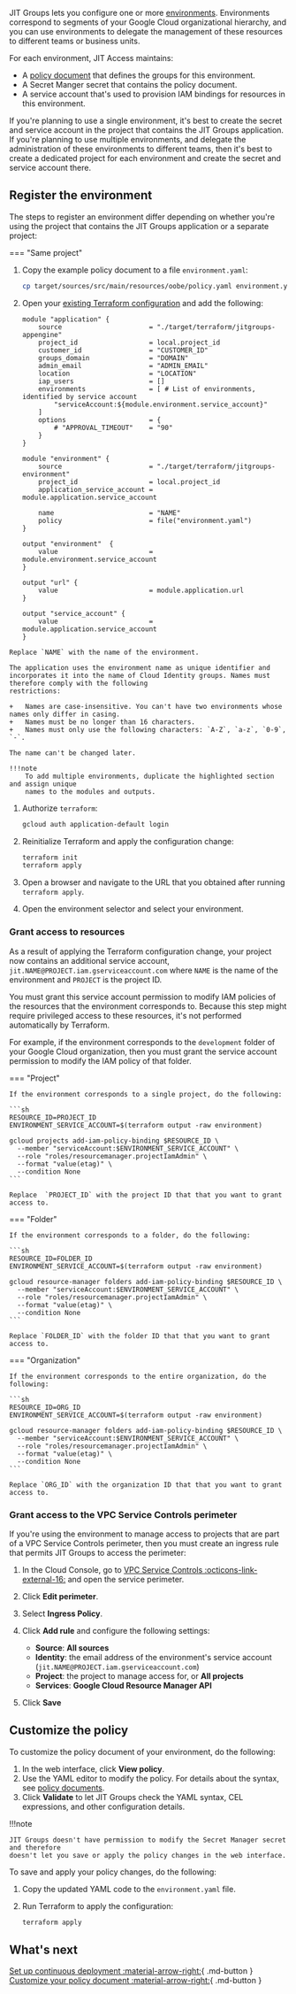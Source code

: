 JIT Groups lets you configure one or more [environments](jitgroups-concepts.md#environment).
Environments correspond to segments of your Google Cloud organizational hierarchy, 
and you can use environments to delegate the management of
these resources to different teams or business units.

For each environment, JIT Access maintains:

+   A [policy document](policy-reference.md) that defines the groups for this environment. 
+   A Secret Manger secret that contains the policy document. 
+   A service account that's used to provision IAM bindings for resources in this environment. 

If you're planning to use a single environment, it's best to create the secret and service account in the
project that contains the JIT Groups application. If you're planning to use multiple environments, and delegate the
administration of these environments to different teams, then it's best to create a dedicated project for each
environment and create the secret and service account there.


## Register the environment

The steps to register an environment differ depending on whether you're using the project that contains the 
JIT Groups application or a separate project:

=== "Same project"

1.  Copy the example policy document to a file `environment.yaml`:

    ```sh
    cp target/sources/src/main/resources/oobe/policy.yaml environment.yaml
    ```

   1.  Open your [existing Terraform configuration](jitgroups-deploy.md) and add the following:

       ```hcl  hl_lines="10 17-28"
       module "application" {
           source                      = "./target/terraform/jitgroups-appengine"
           project_id                  = local.project_id
           customer_id                 = "CUSTOMER_ID"
           groups_domain               = "DOMAIN"
           admin_email                 = "ADMIN_EMAIL"
           location                    = "LOCATION"
           iap_users                   = []
           environments                = [ # List of environments, identified by service account
               "serviceAccount:${module.environment.service_account}"
           ]
           options                     = {
               # "APPROVAL_TIMEOUT"    = "90"
           }
       }

       module "environment" {
           source                      = "./target/terraform/jitgroups-environment"
           project_id                  = local.project_id
           application_service_account = module.application.service_account
    
           name                        = "NAME"
           policy                      = file("environment.yaml")
       }

       output "environment"  {
           value                       = module.environment.service_account
       }

       output "url" {
           value                       = module.application.url
       }

       output "service_account" {
           value                       = module.application.service_account
       }
       ```


    Replace `NAME` with the name of the environment. 

    The application uses the environment name as unique identifier and 
    incorporates it into the name of Cloud Identity groups. Names must therefore comply with the following
    restrictions:
 
    +   Names are case-insensitive. You can't have two environments whose names only differ in casing.
    +   Names must be no longer than 16 characters.
    +   Names must only use the following characters: `A-Z`, `a-z`, `0-9`, `-`.

    The name can't be changed later.

    !!!note
        To add multiple environments, duplicate the highlighted section and assign unique
        names to the modules and outputs.

1.  Authorize `terraform`:

    ```sh
    gcloud auth application-default login
    ```
    
1.  Reinitialize Terraform and apply the configuration change:

    ```sh
    terraform init 
    terraform apply 
    ```

1.  Open a browser and navigate to the URL that you obtained after running `terraform apply`.
1.  Open the environment selector and select your environment.

### Grant access to resources

As a result of applying the Terraform configuration change, your project now contains an additional
service account, `jit.NAME@PROJECT.iam.gserviceaccount.com` where `NAME` is the name of the environment and
`PROJECT` is the project ID.

You must grant this service account permission to modify IAM policies of the resources that the environment
corresponds to. Because this step might require privileged access to these resources, 
it's not performed automatically by Terraform.

For example, if the environment corresponds to the `development` folder of your Google Cloud
organization, then you must grant the service account permission to modify the IAM policy of that folder.

=== "Project"

    If the environment corresponds to a single project, do the following:
    
    ```sh
    RESOURCE_ID=PROJECT_ID
    ENVIRONMENT_SERVICE_ACCOUNT=$(terraform output -raw environment)
    
    gcloud projects add-iam-policy-binding $RESOURCE_ID \
      --member "serviceAccount:$ENVIRONMENT_SERVICE_ACCOUNT" \
      --role "roles/resourcemanager.projectIamAdmin" \
      --format "value(etag)" \
      --condition None
    ```
    
    Replace  `PROJECT_ID` with the project ID that that you want to grant access to.

=== "Folder"

    If the environment corresponds to a folder, do the following:
    
    ```sh
    RESOURCE_ID=FOLDER_ID
    ENVIRONMENT_SERVICE_ACCOUNT=$(terraform output -raw environment)
    
    gcloud resource-manager folders add-iam-policy-binding $RESOURCE_ID \
      --member "serviceAccount:$ENVIRONMENT_SERVICE_ACCOUNT" \
      --role "roles/resourcemanager.projectIamAdmin" \
      --format "value(etag)" \
      --condition None
    ```
    
    Replace `FOLDER_ID` with the folder ID that that you want to grant access to.

=== "Organization"

    If the environment corresponds to the entire organization, do the following:
    
    ```sh
    RESOURCE_ID=ORG_ID
    ENVIRONMENT_SERVICE_ACCOUNT=$(terraform output -raw environment)
    
    gcloud resource-manager folders add-iam-policy-binding $RESOURCE_ID \
      --member "serviceAccount:$ENVIRONMENT_SERVICE_ACCOUNT" \
      --role "roles/resourcemanager.projectIamAdmin" \
      --format "value(etag)" \
      --condition None
    ```
    
    Replace `ORG_ID` with the organization ID that that you want to grant access to.

### Grant access to the VPC Service Controls perimeter

If you're using the environment to manage access to projects that are part of a 
VPC Service Controls perimeter, then you must create an ingress rule that permits
JIT Groups to access the perimeter:

1.  In the Cloud Console, go to [VPC Service Controls :octicons-link-external-16:](https://console.cloud.google.com/security/service-perimeter)
    and open the service perimeter.
1.  Click **Edit perimeter**.
1.  Select **Ingress Policy**.
1.  Click **Add rule** and configure the following settings:

    +   **Source**: **All sources**
    +   **Identity**: the email address of the environment's service account (`jit.NAME@PROJECT.iam.gserviceaccount.com`)
    +   **Project**: the project to manage access for, or **All projects**
    +   **Services**: **Google Cloud Resource Manager API**

1.  Click **Save**

## Customize the policy

To customize the policy document of your environment, do the following:

1.  In the web interface, click **View policy**.
1.  Use the YAML editor to modify the policy. For details about the syntax, see [policy documents](policy-reference.md).
1.  Click **Validate** to let JIT Groups check the YAML syntax, CEL expressions, and other configuration details.

!!!note

    JIT Groups doesn't have permission to modify the Secret Manager secret and therefore
    doesn't let you save or apply the policy changes in the web interface.

To save and apply your policy changes, do the following:

1.  Copy the updated YAML code to the `environment.yaml` file.

1.  Run Terraform to apply the configuration:

    ```sh
    terraform apply 
    ```

## What's next

[Set up continuous deployment :material-arrow-right:](jitgroups-continuous-deployment.md){ .md-button }
[Customize your policy document :material-arrow-right:](policy-reference.md){ .md-button }


